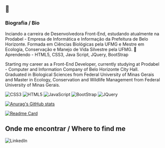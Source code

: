 ##  👋

### Biografia / Bio

Inciando a carreira de Desenvolvedora Front-End, estudando atualmente na Prodabel - Empresa de Informática e Informação da Prefeitura de Belo Horizonte. Formada em Ciências Biológicas pela UFMG e Mestre em Ecologia, Conservação e Manejo de Vida Silvestre pela UFMG.
🌱 Aprendendo - HTML5, CSS3, Java Script, JQuery, BootStrap


Starting my career as a Front-End Developer, currently studying at Prodabel - Computer and Information Company of Belo Horizonte City Hall. Graduated in Biological Sciences from Federal University of Minas Gerais and Master in Ecology, Conservation and Wildlife Management from Federal University of Minas Gerais.

![CSS3](https://img.shields.io/badge/CSS3-1572B6?style=for-the-badge&logo=css3&logoColor=white)
![HTML5](https://img.shields.io/badge/HTML5-E34F26?style=for-the-badge&logo=html5&logoColor=white)
![JavaScript](https://img.shields.io/badge/JavaScript-323330?style=for-the-badge&logo=javascript&logoColor=F7DF1E)
![BootStrap](https://img.shields.io/badge/Bootstrap-563D7C?style=for-the-badge&logo=bootstrap&logoColor=white)
![JQuery](https://img.shields.io/badge/jQuery-0769AD?style=for-the-badge&logo=jquery&logoColor=white)

[![Anurag's GitHub stats](https://github-readme-stats.vercel.app/api?username=fabiola-a9&theme=radical)](https://github.com/anuraghazra/github-readme-stats)

[![Readme Card](https://github-readme-stats.vercel.app/api/pin/?username=fabiola-a9&repo=curriculo.github.io)](https://github.com/fabiola-a9/curriculo.github.io)

## Onde me encontrar / Where to find me

![LinkedIn](https://img.shields.io/badge/fabíola-ladeira-68812a128.svg?style=for-the-badge&logo=linkedin&logoColor=white)

<!--
**fabiola-a9/fabiola-a9** is a ✨ _special_ ✨ repository because its `README.md` (this file) appears on your GitHub profile.

Here are some ideas to get you started:

- 🔭 I’m currently working on ...
- 🌱 I’m currently learning ...
- 👯 I’m looking to collaborate on ...
- 🤔 I’m looking for help with ...
- 💬 Ask me about ...
- 📫 How to reach me: ...
- 😄 Pronouns: ...
- ⚡ Fun fact: ...
-->
